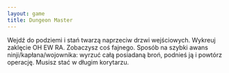 ```yaml
---
layout: game
title: Dungeon Master
---
```


Wejdź do podziemi i stań twarzą naprzeciw drzwi wejściowych. 
Wykreuj
zaklęcie OH EW RA. Zobaczysz coś fajnego. Sposób na szybki 
awans
ninji/kapłana/wojownika: wyrzuć całą posiadaną broń, podnieś ją
i powtórz operację. Musisz stać w długim korytarzu.
